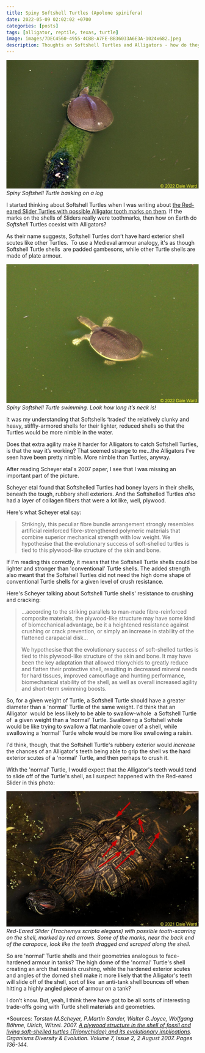 ```yaml
---
title: Spiny Softshell Turtles (Apolone spinifera)
date: 2022-05-09 02:02:02 +0700
categories: [posts]
tags: [alligator, reptile, texas, turtle]
image: images/7DEC4560-4955-4CBB-A7FE-BB36033A6E3A-1024x682.jpeg
description: Thoughts on Softshell Turtles and Alligators - how do they coexist?
---
```


![picture](images/7DEC4560-4955-4CBB-A7FE-BB36033A6E3A-1024x682.jpeg)
*Spiny Softshell Turtle basking on a log*

I started thinking about Softshell Turtles when I was writing about [the Red-eared Slider Turtles with possible Alligator tooth marks on them](/blog/2022/04/30/Alligators-and-Turtles-in-Southeastern-Texas). If the marks on the shells of Sliders really were toothmarks, then how on Earth do _Softshell_ Turtles coexist with Alligators?

As their name suggests, Softshell Turtles don’t have hard exterior shell scutes like other Turtles.  To use a Medieval armour analogy, it's as though Softshell Turtle shells  are padded gambesons, while other Turtle shells are made of plate armour.

![picture](images/71837D58-86C2-4A61-8B0B-65E70A36CFAC-1024x738.jpeg)
*Spiny Softshell Turtle swimming. Look how long it’s neck is!*

It was my understanding that Softshells ‘traded’ the relatively clunky and heavy, stiffly-armored shells for their lighter, reduced shells so that the Turtles would be more nimble in the water.

Does that extra agility make it harder for Alligators to catch Softshell Turtles, is that the way it’s working? That seemed strange to me...the Alligators I’ve seen have been pretty nimble. More nimble than Turtles, anyway.

After reading Scheyer etal's 2007 paper, I see that I was missing an important part of the picture.

Scheyer etal found that Softshelled Turtles had boney layers in their shells, beneath the tough, rubbery shell exteriors. And the Softshelled Turtles _also_ had a layer of collagen fibers that were a lot like, well, plywood.

Here's what Scheyer etal say:

> Strikingly, this peculiar fibre bundle arrangement strongly resembles artificial reinforced fibre-strengthened polymeric materials that combine superior mechanical strength with low weight. We hypothesise that the evolutionary success of soft-shelled turtles is tied to this plywood-like structure of the skin and bone.

If I'm reading this correctly, it means that the Softshell Turtle shells could be lighter and stronger than 'conventional' Turtle shells. The added strength also meant that the Softshell Turtles did not need the high dome shape of conventional Turtle shells for a given level of crush resistance.

Here's Scheyer talking about Softshell Turtle shells' resistance to crushing and cracking:

> ...according to the striking parallels to man-made fibre-reinforced composite materials, the plywood-like structure may have some kind of biomechanical advantage, be it a heightened resistance against crushing or crack prevention, or simply an increase in stability of the flattened carapacial disk...
> 
> We hypothesise that the evolutionary success of soft-shelled turtles is tied to this plywood-like structure of the skin and bone. It may have been the key adaptation that allowed trionychids to greatly reduce and flatten their protective shell, resulting in decreased mineral needs for hard tissues, improved camouflage and hunting performance, biomechanical stability of the shell, as well as overall increased agility and short-term swimming boosts. 

So, for a given weight of Turtle, a Softshell Turtle should have a greater diameter than a 'normal' Turtle of the same weight. I'd think that an Alligator  would be less likely to be able to swallow-whole  a Softshell Turtle  of  a given weight than a 'normal' Turtle. Swallowing a Softshell whole would be like trying to swallow a flat manhole cover of a shell, while swallowing a ‘normal’ Turtle whole would be more like swallowing a raisin.

I'd think, though, that the Softshell Turtle's rubbery exterior would _increase_ the chances of an Alligator's teeth being able to grip the shell vs the hard exterior scutes of a 'normal' Turtle, and then perhaps to crush it.

With the 'normal' Turtle, I would expect that the Alligator's teeth would tend to slide off of the Turtle's shell, as I suspect happened with the Red-eared Slider in this photo:

![picture](images/IMG_5458-arrow-1024x719.jpg)
*Red-Eared Slider (Trachemys scripta elegans) with possible tooth-scarring on the shell, marked by red arrows. Some of the marks, near the back end of the carapace, look like the teeth dragged and scraped along the shell.*

So are 'normal' Turtle shells and their geometries analogous to face-hardened armour in tanks? The high dome of the 'normal' Turtle's shell creating an arch that resists crushing, while the hardened exterior scutes and angles of the domed shell make it more likely that the Alligator's teeth will slide off of the shell, sort of like  an anti-tank shell bounces off when hitting a highly angled piece of armour on a tank?

I don’t know. But, yeah, I think there have got to be all sorts of interesting trade-offs going with Turtle shell materials and geometries.

*Sources:
*Torsten M.Scheyer, P.Martin Sander, Walter G.Joyce, Wolfgang Böhme, Ulrich, Witzel. 2007. [A plywood structure in the shell of fossil and living soft-shelled turtles (Trionychidae) and its evolutionary implications](https://www.sciencedirect.com/science/article/pii/S1439609207000050). Organisms Diversity & Evolution. Volume 7, Issue 2, 2 August 2007. Pages 136-144.*
